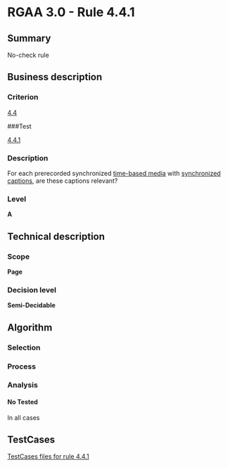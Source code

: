 # RGAA 3.0 -  Rule 4.4.1

## Summary

No-check rule

## Business description

### Criterion

[4.4](http://asqatasun.github.io/RGAA--3.0--EN/RGAA3.0_Criteria_English_version_v1.html#crit-4-4)

###Test

[4.4.1](http://asqatasun.github.io/RGAA--3.0--EN/RGAA3.0_Criteria_English_version_v1.html#test-4-4-1)

### Description
For each prerecorded
    synchronized <a href="http://asqatasun.github.io/RGAA--3.0--EN/RGAA3.0_Glossary_English_version_v1.html#mMediaTemp">time-based
  media</a> with <a href="http://asqatasun.github.io/RGAA--3.0--EN/RGAA3.0_Glossary_English_version_v1.html#mSsTitreSynchro">synchronized
  captions</a>, are these captions relevant? 


### Level

**A**

## Technical description

### Scope

**Page**

### Decision level

**Semi-Decidable**

## Algorithm

### Selection

### Process

### Analysis

#### No Tested 

In all cases



##  TestCases 

[TestCases files for rule 4.4.1](https://gitlab.com/asqatasun/Asqatasun/-/tree/master/rules/rules-rgaa3.0/src/test/resources/testcases/rgaa30/Rgaa30Rule040401/) 


